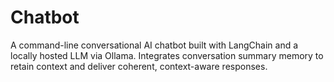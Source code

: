 # Chatbot
A command-line conversational AI chatbot built with LangChain and a locally hosted LLM via Ollama. Integrates conversation summary memory to retain context and deliver coherent, context-aware responses.
